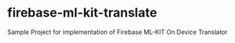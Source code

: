 # firebase-ml-kit-translate
Sample Project for implementation of Firebase ML-KIT On Device Translator
